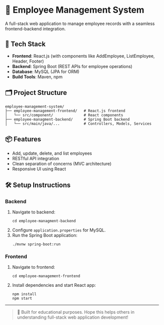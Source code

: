 # 🧾 Employee Management System

A full-stack web application to manage employee records with a seamless frontend-backend integration.

## 🚀 Tech Stack

- **Frontend**: React.js (with components like AddEmployee, ListEmployee, Header, Footer)
- **Backend**: Spring Boot (REST APIs for employee operations)
- **Database**: MySQL (JPA for ORM)
- **Build Tools**: Maven, npm

## 🗂️ Project Structure

```
employee-management-system/
├── employee-management-frontend/   # React.js frontend
│   └── src/component/              # React components
├── employee-managment-backend/     # Spring Boot backend
│   └── src/main/java/...           # Controllers, Models, Services
```

## 📦 Features

- Add, update, delete, and list employees
- RESTful API integration
- Clean separation of concerns (MVC architecture)
- Responsive UI using React

## 🛠️ Setup Instructions

### Backend

1. Navigate to backend:
   ```
   cd employee-managment-backend
   ```
2. Configure `application.properties` for MySQL.
3. Run the Spring Boot application:
   ```
   ./mvnw spring-boot:run
   ```

### Frontend

1. Navigate to frontend:
   ```
   cd employee-management-frontend
   ```
2. Install dependencies and start React app:
   ```
   npm install
   npm start
   ```
---

> 🙌 Built for educational purposes. Hope this helps others in understanding full-stack web application development!

